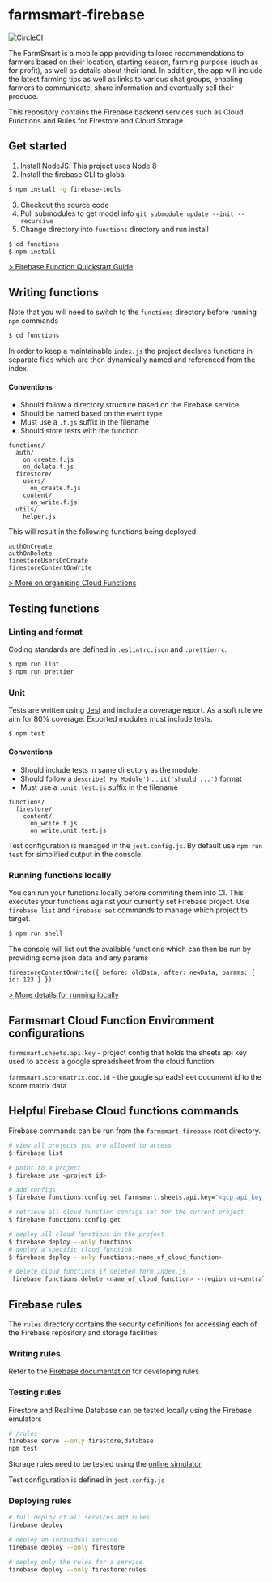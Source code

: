 # farmsmart-firebase

[![CircleCI](https://circleci.com/gh/farmsmart/farmsmart-firebase.svg?style=svg)](https://circleci.com/gh/farmsmart/farmsmart-firebase)

The FarmSmart is a mobile app providing tailored recommendations to farmers based on their location,
starting season, farming purpose (such as for profit), as well as details about their land.
In addition, the app will include the latest farming tips as well as links to various chat groups,
enabling farmers to communicate, share information and eventually sell their produce.

This repository contains the Firebase backend services such as Cloud Functions and Rules for Firestore and Cloud Storage.

## Get started

1. Install NodeJS. This project uses Node 8
2. Install the firebase CLI to global

```bash
$ npm install -g firebase-tools
```

3. Checkout the source code
4. Pull submodules to get model info `git submodule update --init --recursive`
5. Change directory into `functions` directory and run install

```bash
$ cd functions
$ npm install
```

[> Firebase Function Quickstart Guide](https://firebase.google.com/docs/functions/get-started)

## Writing functions

Note that you will need to switch to the `functions` directory before running `npm` commands

```bash
$ cd functions
```

In order to keep a maintainable `index.js` the project declares functions in separate files which are then dynamically named and referenced from the index.

#### Conventions

- Should follow a directory structure based on the Firebase service
- Should be named based on the event type
- Must use a `.f.js` suffix in the filename
- Should store tests with the function

```
functions/
  auth/
    on_create.f.js
    on_delete.f.js
  firestore/
    users/
      on_create.f.js
    content/
      on_write.f.js
  utils/
    helper.js
```

This will result in the following functions being deployed

```
authOnCreate
authOnDelete
firestoreUsersOnCreate
firestoreContentOnWrite
```

[> More on organising Cloud Functions](https://codeburst.io/organizing-your-firebase-cloud-functions-67dc17b3b0da)

## Testing functions

### Linting and format

Coding standards are defined in `.eslintrc.json` and `.prettierrc`.

```bash
$ npm run lint
$ npm run prettier
```

### Unit

Tests are written using [Jest](https://jestjs.io/) and include a coverage report. As a soft rule we aim for 80% coverage. Exported modules must include tests.

```bash
$ npm test
```

#### Conventions

- Should include tests in same directory as the module
- Should follow a `describe('My Module')` ... `it('should ...')` format
- Must use a `.unit.test.js` suffix in the filename

```
functions/
  firestore/
    content/
      on_write.f.js
      on_write.unit.test.js
```

Test configuration is managed in the `jest.config.js`. By default use `npm run test` for simplified output in the console.

### Running functions locally

You can run your functions locally before commiting them into CI. This executes your functions against your currently set Firebase project. Use `firebase list` and `firebase set` commands to manage which project to target.

```bash
$ npm run shell
```

The console will list out the available functions which can then be run by providing some json data and any params

```
firestoreContentOnWrite({ before: oldData, after: newData, params: { id: 123 } })
```

[> More details for running locally](https://firebase.google.com/docs/functions/local-emulator)

## Farmsmart Cloud Function Environment configurations

`farmsmart.sheets.api.key` - project config that holds the sheets api key used to access a google spreadsheet from the cloud function

`farmsmart.scorematrix.doc.id` - the google spreadsheet document id to the score matrix data

## Helpful Firebase Cloud functions commands

Firebase commands can be run from the `farmsmart-firebase` root directory.

```bash
# view all projects you are allowed to access
$ firebase list

# point to a project
$ firebase use <project_id>

# add configs
$ firebase functions:config:set farmsmart.sheets.api.key="<gcp_api_key_for_spreadsheets>" farmsmart.scorematrix.doc.id="<google_spreadsheet_doc_id>"

# retrieve all cloud function configs set for the current project
$ firebase functions:config:get

# deploy all cloud functions in the project
$ firebase deploy --only functions
# deploy a specific cloud function
$ firebase deploy --only functions:<name_of_cloud_function>

# delete cloud functions if deleted form index.js
 firebase functions:delete <name_of_cloud_function> --region us-central1 --force
```

## Firebase rules

The `rules` directory contains the security definitions for accessing each of the Firebase repository and storage facilities

### Writing rules

Refer to the [Firebase documentation](https://firebase.google.com/docs/rules) for developing rules

### Testing rules

Firestore and Realtime Database can be tested locally using the Firebase emulators

```bash
# /rules
firebase serve --only firestore,database
npm test
```

Storage rules need to be tested using the [online simulator](https://firebase.google.com/docs/rules/simulator)

Test configuration is defined in `jest.config.js`

### Deploying rules

```bash
# full deploy of all services and rules
firebase deploy

# deploy an individual service
firebase deploy --only firestore

# deploy only the rules for a service
firebase deploy --only firestore:rules
```

